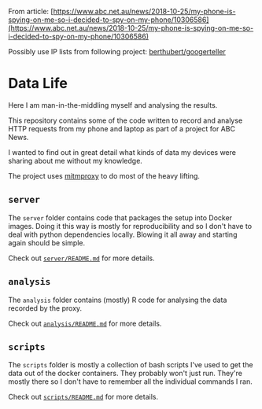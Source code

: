 From article: [https://www.abc.net.au/news/2018-10-25/my-phone-is-spying-on-me-so-i-decided-to-spy-on-my-phone/10306586](https://www.abc.net.au/news/2018-10-25/my-phone-is-spying-on-me-so-i-decided-to-spy-on-my-phone/10306586)

Possibly use IP lists from following project: [berthubert/googerteller](https://github.com/berthubert/googerteller)

# Data Life

Here I am man-in-the-middling myself and analysing the results.

This repository contains some of the code written to record and analyse HTTP requests from my phone and laptop as part of a project for ABC News.

I wanted to find out in great detail what kinds of data my devices were sharing about me without my knowledge.

The project uses [mitmproxy](https://mitmproxy.org/) to do most of the heavy lifting.

## `server`

The `server` folder contains code that packages the setup into Docker images. Doing it this way is mostly for reproducibility and so I don't have to deal with python dependencies locally. Blowing it all away and starting again should be simple.

Check out [`server/README.md`](server/README.md) for more details.

## `analysis`

The `analysis` folder contains (mostly) R code for analysing the data recorded by the proxy.

Check out [`analysis/README.md`](analysis/README.md) for more details.

## `scripts`

The `scripts` folder is mostly a collection of bash scripts I've used to get the data out of the docker containers. They probably won't just run. They're mostly there so I don't have to remember all the individual commands I ran.

Check out [`scripts/README.md`](scripts/README.md) for more details.
